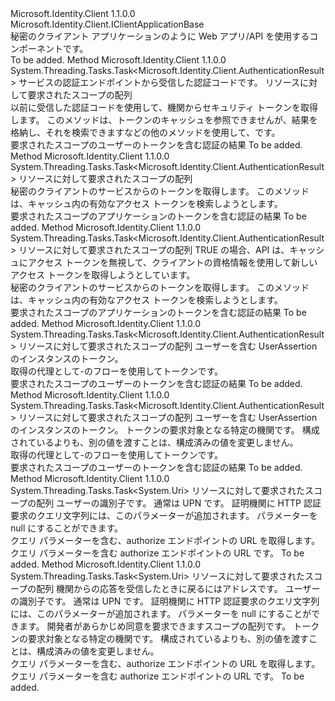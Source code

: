 <Type Name="IConfidentialClientApplication" FullName="Microsoft.Identity.Client.IConfidentialClientApplication">
  <TypeSignature Language="C#" Value="public interface IConfidentialClientApplication : Microsoft.Identity.Client.IClientApplicationBase" />
  <TypeSignature Language="ILAsm" Value=".class public interface auto ansi abstract IConfidentialClientApplication implements class Microsoft.Identity.Client.IClientApplicationBase" />
  <TypeSignature Language="DocId" Value="T:Microsoft.Identity.Client.IConfidentialClientApplication" />
  <TypeSignature Language="VB.NET" Value="Public Interface IConfidentialClientApplication&#xA;Implements IClientApplicationBase" />
  <TypeSignature Language="F#" Value="type IConfidentialClientApplication = interface&#xA;    interface IClientApplicationBase" />
  <AssemblyInfo>
    <AssemblyName>Microsoft.Identity.Client</AssemblyName>
    <AssemblyVersion>1.1.0.0</AssemblyVersion>
  </AssemblyInfo>
  <Interfaces>
    <Interface>
      <InterfaceName>Microsoft.Identity.Client.IClientApplicationBase</InterfaceName>
    </Interface>
  </Interfaces>
  <Docs>
    <summary>
            秘密のクライアント アプリケーションのように Web アプリ/API を使用するコンポーネントです。
            </summary>
    <remarks>To be added.</remarks>
  </Docs>
  <Members>
    <Member MemberName="AcquireTokenByAuthorizationCodeAsync">
      <MemberSignature Language="C#" Value="public System.Threading.Tasks.Task&lt;Microsoft.Identity.Client.AuthenticationResult&gt; AcquireTokenByAuthorizationCodeAsync (string authorizationCode, System.Collections.Generic.IEnumerable&lt;string&gt; scopes);" />
      <MemberSignature Language="ILAsm" Value=".method public hidebysig newslot virtual instance class System.Threading.Tasks.Task`1&lt;class Microsoft.Identity.Client.AuthenticationResult&gt; AcquireTokenByAuthorizationCodeAsync(string authorizationCode, class System.Collections.Generic.IEnumerable`1&lt;string&gt; scopes) cil managed" />
      <MemberSignature Language="DocId" Value="M:Microsoft.Identity.Client.IConfidentialClientApplication.AcquireTokenByAuthorizationCodeAsync(System.String,System.Collections.Generic.IEnumerable{System.String})" />
      <MemberSignature Language="VB.NET" Value="Public Function AcquireTokenByAuthorizationCodeAsync (authorizationCode As String, scopes As IEnumerable(Of String)) As Task(Of AuthenticationResult)" />
      <MemberSignature Language="F#" Value="abstract member AcquireTokenByAuthorizationCodeAsync : string * seq&lt;string&gt; -&gt; System.Threading.Tasks.Task&lt;Microsoft.Identity.Client.AuthenticationResult&gt;" Usage="iConfidentialClientApplication.AcquireTokenByAuthorizationCodeAsync (authorizationCode, scopes)" />
      <MemberType>Method</MemberType>
      <AssemblyInfo>
        <AssemblyName>Microsoft.Identity.Client</AssemblyName>
        <AssemblyVersion>1.1.0.0</AssemblyVersion>
      </AssemblyInfo>
      <ReturnValue>
        <ReturnType>System.Threading.Tasks.Task&lt;Microsoft.Identity.Client.AuthenticationResult&gt;</ReturnType>
      </ReturnValue>
      <Parameters>
        <Parameter Name="authorizationCode" Type="System.String" />
        <Parameter Name="scopes" Type="System.Collections.Generic.IEnumerable&lt;System.String&gt;" />
      </Parameters>
      <Docs>
        <param name="authorizationCode">サービスの認証エンドポイントから受信した認証コードです。</param>
        <param name="scopes">リソースに対して要求されたスコープの配列</param>
        <summary>
            以前に受信した認証コードを使用して、機関からセキュリティ トークンを取得します。
            このメソッドは、トークンのキャッシュを参照できませんが、結果を格納し、それを検索できますなどの他のメソッドを使用して、<see cref="M:Microsoft.Identity.Client.IClientApplicationBase.AcquireTokenSilentAsync(System.Collections.Generic.IEnumerable{System.String},Microsoft.Identity.Client.IUser)" />です。
            </summary>
        <returns>要求されたスコープのユーザーのトークンを含む認証の結果</returns>
        <remarks>To be added.</remarks>
      </Docs>
    </Member>
    <Member MemberName="AcquireTokenForClientAsync">
      <MemberSignature Language="C#" Value="public System.Threading.Tasks.Task&lt;Microsoft.Identity.Client.AuthenticationResult&gt; AcquireTokenForClientAsync (System.Collections.Generic.IEnumerable&lt;string&gt; scopes);" />
      <MemberSignature Language="ILAsm" Value=".method public hidebysig newslot virtual instance class System.Threading.Tasks.Task`1&lt;class Microsoft.Identity.Client.AuthenticationResult&gt; AcquireTokenForClientAsync(class System.Collections.Generic.IEnumerable`1&lt;string&gt; scopes) cil managed" />
      <MemberSignature Language="DocId" Value="M:Microsoft.Identity.Client.IConfidentialClientApplication.AcquireTokenForClientAsync(System.Collections.Generic.IEnumerable{System.String})" />
      <MemberSignature Language="VB.NET" Value="Public Function AcquireTokenForClientAsync (scopes As IEnumerable(Of String)) As Task(Of AuthenticationResult)" />
      <MemberSignature Language="F#" Value="abstract member AcquireTokenForClientAsync : seq&lt;string&gt; -&gt; System.Threading.Tasks.Task&lt;Microsoft.Identity.Client.AuthenticationResult&gt;" Usage="iConfidentialClientApplication.AcquireTokenForClientAsync scopes" />
      <MemberType>Method</MemberType>
      <AssemblyInfo>
        <AssemblyName>Microsoft.Identity.Client</AssemblyName>
        <AssemblyVersion>1.1.0.0</AssemblyVersion>
      </AssemblyInfo>
      <ReturnValue>
        <ReturnType>System.Threading.Tasks.Task&lt;Microsoft.Identity.Client.AuthenticationResult&gt;</ReturnType>
      </ReturnValue>
      <Parameters>
        <Parameter Name="scopes" Type="System.Collections.Generic.IEnumerable&lt;System.String&gt;" />
      </Parameters>
      <Docs>
        <param name="scopes">リソースに対して要求されたスコープの配列</param>
        <summary>
            秘密のクライアントのサービスからのトークンを取得します。 このメソッドは、キャッシュ内の有効なアクセス トークンを検索しようとします。
            </summary>
        <returns>要求されたスコープのアプリケーションのトークンを含む認証の結果</returns>
        <remarks>To be added.</remarks>
      </Docs>
    </Member>
    <Member MemberName="AcquireTokenForClientAsync">
      <MemberSignature Language="C#" Value="public System.Threading.Tasks.Task&lt;Microsoft.Identity.Client.AuthenticationResult&gt; AcquireTokenForClientAsync (System.Collections.Generic.IEnumerable&lt;string&gt; scopes, bool forceRefresh);" />
      <MemberSignature Language="ILAsm" Value=".method public hidebysig newslot virtual instance class System.Threading.Tasks.Task`1&lt;class Microsoft.Identity.Client.AuthenticationResult&gt; AcquireTokenForClientAsync(class System.Collections.Generic.IEnumerable`1&lt;string&gt; scopes, bool forceRefresh) cil managed" />
      <MemberSignature Language="DocId" Value="M:Microsoft.Identity.Client.IConfidentialClientApplication.AcquireTokenForClientAsync(System.Collections.Generic.IEnumerable{System.String},System.Boolean)" />
      <MemberSignature Language="VB.NET" Value="Public Function AcquireTokenForClientAsync (scopes As IEnumerable(Of String), forceRefresh As Boolean) As Task(Of AuthenticationResult)" />
      <MemberSignature Language="F#" Value="abstract member AcquireTokenForClientAsync : seq&lt;string&gt; * bool -&gt; System.Threading.Tasks.Task&lt;Microsoft.Identity.Client.AuthenticationResult&gt;" Usage="iConfidentialClientApplication.AcquireTokenForClientAsync (scopes, forceRefresh)" />
      <MemberType>Method</MemberType>
      <AssemblyInfo>
        <AssemblyName>Microsoft.Identity.Client</AssemblyName>
        <AssemblyVersion>1.1.0.0</AssemblyVersion>
      </AssemblyInfo>
      <ReturnValue>
        <ReturnType>System.Threading.Tasks.Task&lt;Microsoft.Identity.Client.AuthenticationResult&gt;</ReturnType>
      </ReturnValue>
      <Parameters>
        <Parameter Name="scopes" Type="System.Collections.Generic.IEnumerable&lt;System.String&gt;" />
        <Parameter Name="forceRefresh" Type="System.Boolean" />
      </Parameters>
      <Docs>
        <param name="scopes">リソースに対して要求されたスコープの配列</param>
        <param name="forceRefresh">TRUE の場合、API は、キャッシュにアクセス トークンを無視して、クライアントの資格情報を使用して新しいアクセス トークンを取得しようとしています。</param>
        <summary>
            秘密のクライアントのサービスからのトークンを取得します。 このメソッドは、キャッシュ内の有効なアクセス トークンを検索しようとします。
            </summary>
        <returns>要求されたスコープのアプリケーションのトークンを含む認証の結果</returns>
        <remarks>To be added.</remarks>
      </Docs>
    </Member>
    <Member MemberName="AcquireTokenOnBehalfOfAsync">
      <MemberSignature Language="C#" Value="public System.Threading.Tasks.Task&lt;Microsoft.Identity.Client.AuthenticationResult&gt; AcquireTokenOnBehalfOfAsync (System.Collections.Generic.IEnumerable&lt;string&gt; scopes, Microsoft.Identity.Client.UserAssertion userAssertion);" />
      <MemberSignature Language="ILAsm" Value=".method public hidebysig newslot virtual instance class System.Threading.Tasks.Task`1&lt;class Microsoft.Identity.Client.AuthenticationResult&gt; AcquireTokenOnBehalfOfAsync(class System.Collections.Generic.IEnumerable`1&lt;string&gt; scopes, class Microsoft.Identity.Client.UserAssertion userAssertion) cil managed" />
      <MemberSignature Language="DocId" Value="M:Microsoft.Identity.Client.IConfidentialClientApplication.AcquireTokenOnBehalfOfAsync(System.Collections.Generic.IEnumerable{System.String},Microsoft.Identity.Client.UserAssertion)" />
      <MemberSignature Language="F#" Value="abstract member AcquireTokenOnBehalfOfAsync : seq&lt;string&gt; * Microsoft.Identity.Client.UserAssertion -&gt; System.Threading.Tasks.Task&lt;Microsoft.Identity.Client.AuthenticationResult&gt;" Usage="iConfidentialClientApplication.AcquireTokenOnBehalfOfAsync (scopes, userAssertion)" />
      <MemberType>Method</MemberType>
      <AssemblyInfo>
        <AssemblyName>Microsoft.Identity.Client</AssemblyName>
        <AssemblyVersion>1.1.0.0</AssemblyVersion>
      </AssemblyInfo>
      <ReturnValue>
        <ReturnType>System.Threading.Tasks.Task&lt;Microsoft.Identity.Client.AuthenticationResult&gt;</ReturnType>
      </ReturnValue>
      <Parameters>
        <Parameter Name="scopes" Type="System.Collections.Generic.IEnumerable&lt;System.String&gt;" />
        <Parameter Name="userAssertion" Type="Microsoft.Identity.Client.UserAssertion" />
      </Parameters>
      <Docs>
        <param name="scopes">リソースに対して要求されたスコープの配列</param>
        <param name="userAssertion">ユーザーを含む UserAssertion のインスタンスのトークン。</param>
        <summary>
            取得の代理として-のフローを使用してトークンです。
            </summary>
        <returns>要求されたスコープのユーザーのトークンを含む認証の結果</returns>
        <remarks>To be added.</remarks>
      </Docs>
    </Member>
    <Member MemberName="AcquireTokenOnBehalfOfAsync">
      <MemberSignature Language="C#" Value="public System.Threading.Tasks.Task&lt;Microsoft.Identity.Client.AuthenticationResult&gt; AcquireTokenOnBehalfOfAsync (System.Collections.Generic.IEnumerable&lt;string&gt; scopes, Microsoft.Identity.Client.UserAssertion userAssertion, string authority);" />
      <MemberSignature Language="ILAsm" Value=".method public hidebysig newslot virtual instance class System.Threading.Tasks.Task`1&lt;class Microsoft.Identity.Client.AuthenticationResult&gt; AcquireTokenOnBehalfOfAsync(class System.Collections.Generic.IEnumerable`1&lt;string&gt; scopes, class Microsoft.Identity.Client.UserAssertion userAssertion, string authority) cil managed" />
      <MemberSignature Language="DocId" Value="M:Microsoft.Identity.Client.IConfidentialClientApplication.AcquireTokenOnBehalfOfAsync(System.Collections.Generic.IEnumerable{System.String},Microsoft.Identity.Client.UserAssertion,System.String)" />
      <MemberSignature Language="F#" Value="abstract member AcquireTokenOnBehalfOfAsync : seq&lt;string&gt; * Microsoft.Identity.Client.UserAssertion * string -&gt; System.Threading.Tasks.Task&lt;Microsoft.Identity.Client.AuthenticationResult&gt;" Usage="iConfidentialClientApplication.AcquireTokenOnBehalfOfAsync (scopes, userAssertion, authority)" />
      <MemberType>Method</MemberType>
      <AssemblyInfo>
        <AssemblyName>Microsoft.Identity.Client</AssemblyName>
        <AssemblyVersion>1.1.0.0</AssemblyVersion>
      </AssemblyInfo>
      <ReturnValue>
        <ReturnType>System.Threading.Tasks.Task&lt;Microsoft.Identity.Client.AuthenticationResult&gt;</ReturnType>
      </ReturnValue>
      <Parameters>
        <Parameter Name="scopes" Type="System.Collections.Generic.IEnumerable&lt;System.String&gt;" />
        <Parameter Name="userAssertion" Type="Microsoft.Identity.Client.UserAssertion" />
        <Parameter Name="authority" Type="System.String" />
      </Parameters>
      <Docs>
        <param name="scopes">リソースに対して要求されたスコープの配列</param>
        <param name="userAssertion">ユーザーを含む UserAssertion のインスタンスのトークン。</param>
        <param name="authority">トークンの要求対象となる特定の機関です。 構成されているよりも、別の値を渡すことは、構成済みの値を変更しません。</param>
        <summary>
            取得の代理として-のフローを使用してトークンです。
            </summary>
        <returns>要求されたスコープのユーザーのトークンを含む認証の結果</returns>
        <remarks>To be added.</remarks>
      </Docs>
    </Member>
    <Member MemberName="GetAuthorizationRequestUrlAsync">
      <MemberSignature Language="C#" Value="public System.Threading.Tasks.Task&lt;Uri&gt; GetAuthorizationRequestUrlAsync (System.Collections.Generic.IEnumerable&lt;string&gt; scopes, string loginHint, string extraQueryParameters);" />
      <MemberSignature Language="ILAsm" Value=".method public hidebysig newslot virtual instance class System.Threading.Tasks.Task`1&lt;class System.Uri&gt; GetAuthorizationRequestUrlAsync(class System.Collections.Generic.IEnumerable`1&lt;string&gt; scopes, string loginHint, string extraQueryParameters) cil managed" />
      <MemberSignature Language="DocId" Value="M:Microsoft.Identity.Client.IConfidentialClientApplication.GetAuthorizationRequestUrlAsync(System.Collections.Generic.IEnumerable{System.String},System.String,System.String)" />
      <MemberSignature Language="VB.NET" Value="Public Function GetAuthorizationRequestUrlAsync (scopes As IEnumerable(Of String), loginHint As String, extraQueryParameters As String) As Task(Of Uri)" />
      <MemberSignature Language="F#" Value="abstract member GetAuthorizationRequestUrlAsync : seq&lt;string&gt; * string * string -&gt; System.Threading.Tasks.Task&lt;Uri&gt;" Usage="iConfidentialClientApplication.GetAuthorizationRequestUrlAsync (scopes, loginHint, extraQueryParameters)" />
      <MemberType>Method</MemberType>
      <AssemblyInfo>
        <AssemblyName>Microsoft.Identity.Client</AssemblyName>
        <AssemblyVersion>1.1.0.0</AssemblyVersion>
      </AssemblyInfo>
      <ReturnValue>
        <ReturnType>System.Threading.Tasks.Task&lt;System.Uri&gt;</ReturnType>
      </ReturnValue>
      <Parameters>
        <Parameter Name="scopes" Type="System.Collections.Generic.IEnumerable&lt;System.String&gt;" />
        <Parameter Name="loginHint" Type="System.String" />
        <Parameter Name="extraQueryParameters" Type="System.String" />
      </Parameters>
      <Docs>
        <param name="scopes">リソースに対して要求されたスコープの配列</param>
        <param name="loginHint">ユーザーの識別子です。 通常は UPN です。</param>
        <param name="extraQueryParameters">証明機関に HTTP 認証要求のクエリ文字列には、このパラメーターが追加されます。 パラメーターを null にすることができます。</param>
        <summary>
            クエリ パラメーターを含む、authorize エンドポイントの URL を取得します。
            </summary>
        <returns>クエリ パラメーターを含む authorize エンドポイントの URL です。</returns>
        <remarks>To be added.</remarks>
      </Docs>
    </Member>
    <Member MemberName="GetAuthorizationRequestUrlAsync">
      <MemberSignature Language="C#" Value="public System.Threading.Tasks.Task&lt;Uri&gt; GetAuthorizationRequestUrlAsync (System.Collections.Generic.IEnumerable&lt;string&gt; scopes, string redirectUri, string loginHint, string extraQueryParameters, System.Collections.Generic.IEnumerable&lt;string&gt; extraScopesToConsent, string authority);" />
      <MemberSignature Language="ILAsm" Value=".method public hidebysig newslot virtual instance class System.Threading.Tasks.Task`1&lt;class System.Uri&gt; GetAuthorizationRequestUrlAsync(class System.Collections.Generic.IEnumerable`1&lt;string&gt; scopes, string redirectUri, string loginHint, string extraQueryParameters, class System.Collections.Generic.IEnumerable`1&lt;string&gt; extraScopesToConsent, string authority) cil managed" />
      <MemberSignature Language="DocId" Value="M:Microsoft.Identity.Client.IConfidentialClientApplication.GetAuthorizationRequestUrlAsync(System.Collections.Generic.IEnumerable{System.String},System.String,System.String,System.String,System.Collections.Generic.IEnumerable{System.String},System.String)" />
      <MemberSignature Language="VB.NET" Value="Public Function GetAuthorizationRequestUrlAsync (scopes As IEnumerable(Of String), redirectUri As String, loginHint As String, extraQueryParameters As String, extraScopesToConsent As IEnumerable(Of String), authority As String) As Task(Of Uri)" />
      <MemberSignature Language="F#" Value="abstract member GetAuthorizationRequestUrlAsync : seq&lt;string&gt; * string * string * string * seq&lt;string&gt; * string -&gt; System.Threading.Tasks.Task&lt;Uri&gt;" Usage="iConfidentialClientApplication.GetAuthorizationRequestUrlAsync (scopes, redirectUri, loginHint, extraQueryParameters, extraScopesToConsent, authority)" />
      <MemberType>Method</MemberType>
      <AssemblyInfo>
        <AssemblyName>Microsoft.Identity.Client</AssemblyName>
        <AssemblyVersion>1.1.0.0</AssemblyVersion>
      </AssemblyInfo>
      <ReturnValue>
        <ReturnType>System.Threading.Tasks.Task&lt;System.Uri&gt;</ReturnType>
      </ReturnValue>
      <Parameters>
        <Parameter Name="scopes" Type="System.Collections.Generic.IEnumerable&lt;System.String&gt;" />
        <Parameter Name="redirectUri" Type="System.String" />
        <Parameter Name="loginHint" Type="System.String" />
        <Parameter Name="extraQueryParameters" Type="System.String" />
        <Parameter Name="extraScopesToConsent" Type="System.Collections.Generic.IEnumerable&lt;System.String&gt;" />
        <Parameter Name="authority" Type="System.String" />
      </Parameters>
      <Docs>
        <param name="scopes">リソースに対して要求されたスコープの配列</param>
        <param name="redirectUri">機関からの応答を受信したときに戻るにはアドレスです。</param>
        <param name="loginHint">ユーザーの識別子です。 通常は UPN です。</param>
        <param name="extraQueryParameters">証明機関に HTTP 認証要求のクエリ文字列には、このパラメーターが追加されます。 パラメーターを null にすることができます。</param>
        <param name="extraScopesToConsent">開発者があらかじめ同意を要求できますスコープの配列です。</param>
        <param name="authority">トークンの要求対象となる特定の機関です。 構成されているよりも、別の値を渡すことは、構成済みの値を変更しません。</param>
        <summary>
            クエリ パラメーターを含む、authorize エンドポイントの URL を取得します。
            </summary>
        <returns>クエリ パラメーターを含む authorize エンドポイントの URL です。</returns>
        <remarks>To be added.</remarks>
      </Docs>
    </Member>
  </Members>
</Type>